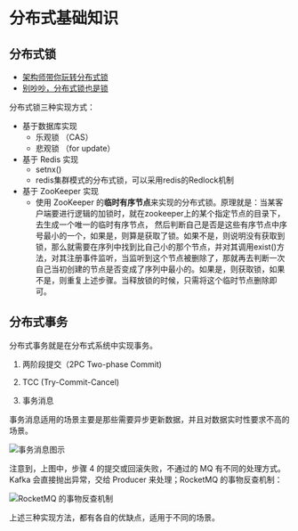 # 分布式基础知识

## 分布式锁

* [架构师带你玩转分布式锁 ](https://mp.weixin.qq.com/s?__biz=MzI4NDY5Mjc1Mg==&mid=2247486313&idx=1&sn=9b097bf3ce2d13e0afc3ed1e6b0df674&chksm=ebf6d316dc815a006232abdfe700cdedeb417ec9ffe9e1ea67b255f9bb8c58236af1f314c5f8&scene=27#wechat_redirect)
* [别吵吵，分布式锁也是锁](https://mp.weixin.qq.com/s?__biz=MzAxOTc0NzExNg==&mid=2665515354&idx=1&sn=769cb0b8f0bd54c8b721931880d3e077&chksm=80d67119b7a1f80f3504cb7f9c6808b2113f681572cd59a0ce0b93f464bbec009fd5dae85fa6&scene=27#wechat_redirect)

分布式锁三种实现方式：

* 基于数据库实现
    * 乐观锁 （CAS）
    * 悲观锁 （for update）
* 基于 Redis 实现
    * setnx()
    * redis集群模式的分布式锁，可以采用redis的Redlock机制
* 基于 ZooKeeper 实现
    * 使用 ZooKeeper 的**临时有序节点**来实现的分布式锁。原理就是：当某客户端要进行逻辑的加锁时，就在zookeeper上的某个指定节点的目录下，去生成一个唯一的临时有序节点， 然后判断自己是否是这些有序节点中序号最小的一个，如果是，则算是获取了锁。如果不是，则说明没有获取到锁，那么就需要在序列中找到比自己小的那个节点，并对其调用exist()方法，对其注册事件监听，当监听到这个节点被删除了，那就再去判断一次自己当初创建的节点是否变成了序列中最小的。如果是，则获取锁，如果不是，则重复上述步骤。当释放锁的时候，只需将这个临时节点删除即可。


## 分布式事务

分布式事务就是在分布式系统中实现事务。

1. 两阶段提交（2PC Two-phase Commit)

2. TCC (Try-Commit-Cancel)

3. 事务消息

事务消息适用的场景主要是那些需要异步更新数据，并且对数据实时性要求不高的场景。

![事务消息图示](https://static001.geekbang.org/resource/image/27/e6/27ebf12e0dc79e00e1e42c8ff0f4e2e6.jpg)

注意到，上图中，步骤 4 的提交或回滚失败，不通过的 MQ 有不同的处理方式。Kafka 会直接抛出异常，交给 Producer 来处理；RocketMQ 的事物反查机制：

![RocketMQ 的事物反查机制](https://static001.geekbang.org/resource/image/11/7a/11ea249b164b893fb9c36e86ae32577a.jpg)

上述三种实现方法，都有各自的优缺点，适用于不同的场景。
